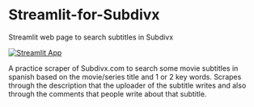 # Streamlit-for-Subdivx
Streamlit web page to search subtitles in Subdivx

[![Streamlit App](https://static.streamlit.io/badges/streamlit_badge_black_white.svg)](https://share.streamlit.io/FranciscoPoli/Streamlit-for-Subdivx/subdivxweb.py/)

A practice scraper of Subdivx.com to search some movie subtitles in spanish based on the movie/series title and 1 or 2 key words.
Scrapes through the description that the uploader of the subtitle writes and also through the comments that people write about that subtitle.
